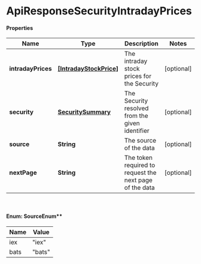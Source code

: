 # ApiResponseSecurityIntradayPrices

#### Properties
Name | Type | Description | Notes
------------ | ------------- | ------------- | -------------
**intradayPrices** | [**[IntradayStockPrice]**](IntradayStockPrice.md) | The intraday stock prices for the Security | [optional] 
**security** | [**SecuritySummary**](SecuritySummary.md) | The Security resolved from the given identifier | [optional] 
**source** | **String** | The source of the data | [optional] 
**nextPage** | **String** | The token required to request the next page of the data | [optional] 


<br/>

#### Enum: SourceEnum**

Name | Value
---- | -----
iex | &quot;iex&quot;
bats | &quot;bats&quot;



